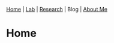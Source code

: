 [Home](https://jaredbranch.github.io/) | [Lab](https://jaredbranch.github.io/lab) | [Research](https://jaredbranch.github.io/research) | Blog |  [About Me](https://jaredbranch.github.io/aboutme)
# Home

